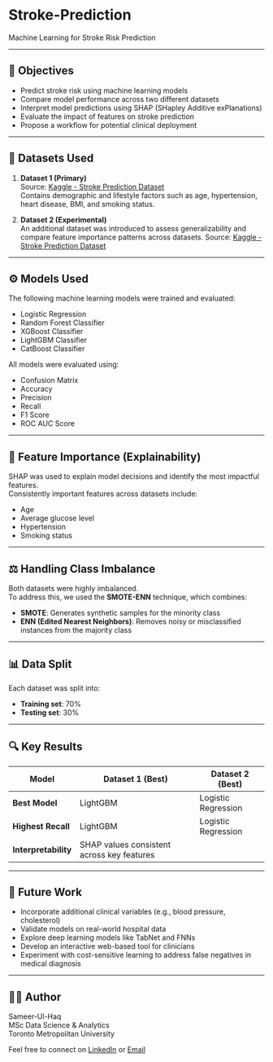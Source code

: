 # Stroke-Prediction
Machine Learning for Stroke Risk Prediction


---

## 📌 Objectives

- Predict stroke risk using machine learning models
- Compare model performance across two different datasets
- Interpret model predictions using SHAP (SHapley Additive exPlanations)
- Evaluate the impact of features on stroke prediction
- Propose a workflow for potential clinical deployment

---

## 🧪 Datasets Used

1. **Dataset 1 (Primary)**  
   Source: [Kaggle - Stroke Prediction Dataset](https://www.kaggle.com/datasets/fedesoriano/stroke-prediction-dataset)  
   Contains demographic and lifestyle factors such as age, hypertension, heart disease, BMI, and smoking status.

2. **Dataset 2 (Experimental)**  
   An additional dataset was introduced to assess generalizability and compare feature importance patterns across datasets.
   Source: [Kaggle - Stroke Prediction Dataset](https://www.kaggle.com/datasets/shashwatwork/cerebral-stroke-predictionimbalaced-dataset) 
---

## ⚙️ Models Used

The following machine learning models were trained and evaluated:

- Logistic Regression
- Random Forest Classifier
- XGBoost Classifier
- LightGBM Classifier
- CatBoost Classifier

All models were evaluated using:
- Confusion Matrix
- Accuracy
- Precision
- Recall
- F1 Score
- ROC AUC Score

---

## 🧠 Feature Importance (Explainability)

SHAP was used to explain model decisions and identify the most impactful features.  
Consistently important features across datasets include:
- Age
- Average glucose level
- Hypertension
- Smoking status

---

## ⚖️ Handling Class Imbalance

Both datasets were highly imbalanced.  
To address this, we used the **SMOTE-ENN** technique, which combines:
- **SMOTE**: Generates synthetic samples for the minority class
- **ENN (Edited Nearest Neighbors)**: Removes noisy or misclassified instances from the majority class

---

## 📊 Data Split

Each dataset was split into:
- **Training set**: 70%
- **Testing set**: 30%

---

## 🔍 Key Results

| Model              | Dataset 1 (Best)     | Dataset 2 (Best)     |
|-------------------|----------------------|----------------------|
| **Best Model**     | LightGBM             | Logistic Regression  |
| **Highest Recall** | LightGBM             | Logistic Regression  |
| **Interpretability** | SHAP values consistent across key features |

---

## 🔮 Future Work

- Incorporate additional clinical variables (e.g., blood pressure, cholesterol)
- Validate models on real-world hospital data
- Explore deep learning models like TabNet and FNNs
- Develop an interactive web-based tool for clinicians
- Experiment with cost-sensitive learning to address false negatives in medical diagnosis

---

## 🙋‍♂️ Author

Sameer-Ul-Haq  
MSc Data Science & Analytics  
Toronto Metropolitan University

Feel free to connect on [LinkedIn](https://www.linkedin.com/) or [Email](mailto:sameerulhaq88@outlook.com)

